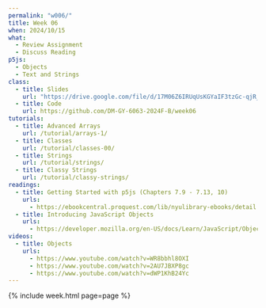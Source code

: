```yaml
---
permalink: "w006/"
title: Week 06
when: 2024/10/15
what:
  - Review Assignment
  - Discuss Reading
p5js:
  - Objects
  - Text and Strings
class:
  - title: Slides
    url: "https://drive.google.com/file/d/17M06Z6IRUqUsKGYaIF3tzGc-qjR_oqCl/"
  - title: Code
    url: https://github.com/DM-GY-6063-2024F-B/week06
tutorials:
  - title: Advanced Arrays
    url: /tutorial/arrays-1/
  - title: Classes
    url: /tutorial/classes-00/
  - title: Strings
    url: /tutorial/strings/
  - title: Classy Strings
    url: /tutorial/classy-strings/
readings:
  - title: Getting Started with p5js (Chapters 7.9 - 7.13, 10)
    urls:
      - https://ebookcentral.proquest.com/lib/nyulibrary-ebooks/detail.action?docID=4333728
  - title: Introducing JavaScript Objects
    urls:
      - https://developer.mozilla.org/en-US/docs/Learn/JavaScript/Objects
videos:
  - title: Objects
    urls:
      - https://www.youtube.com/watch?v=WR8bbhl8OXI
      - https://www.youtube.com/watch?v=2AU7JBXP8gc
      - https://www.youtube.com/watch?v=dWP1KhB24Yc
---
```

{% include week.html page=page %}
